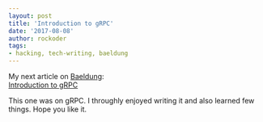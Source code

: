 ```yaml
---
layout: post
title: 'Introduction to gRPC'
date: '2017-08-08'
author: rockoder
tags:
- hacking, tech-writing, baeldung
---
```


My next article on [Baeldung](https://www.baeldung.com/):  
[Introduction to gRPC](http://www.baeldung.com/grpc-introduction)

This one was on gRPC. I throughly enjoyed writing it and also learned few things. Hope you like it.